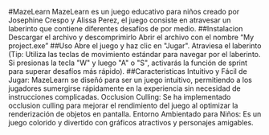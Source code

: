 #MazeLearn
MazeLearn es un juego educativo para niños creado por Josephine Crespo y Alissa Perez, el juego consiste en atravesar un laberinto que contiene diferentes desafíos de por medio.
##Instalacion
Descargar el archivo y descomprimirlo
Abrir el archivo con el nombre “My project.exe”
##Uso
Abre el juego y haz clic en "Jugar". Atraviesa el laberinto (Tip: Utiliza las teclas de movimiento estándar para navegar por el laberinto. Si presionas la tecla "W" y luego "A" o "S", activarás la función de sprint para superar desafíos más rápido).
##Caracteristicas
Intuitivo y Fácil de Jugar: MazeLearn se diseñó para ser un juego intuitivo, permitiendo a los jugadores sumergirse rápidamente en la experiencia sin necesidad de instrucciones complicadas.
Occlusion Culling: Se ha implementado occlusion culling para mejorar el rendimiento del juego al optimizar la renderización de objetos en pantalla.
Entorno Ambientado para Niños: Es un juego colorido y divertido con gráficos atractivos y personajes amigables.
